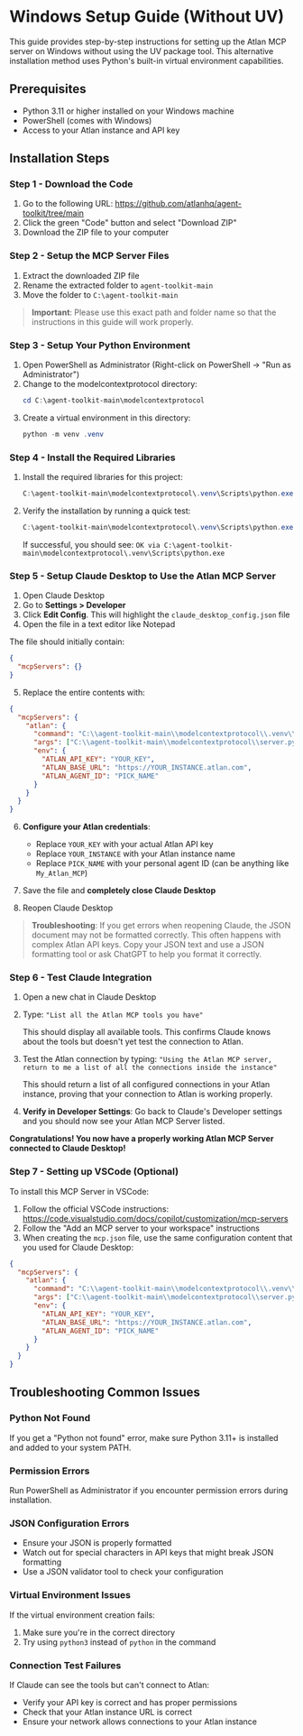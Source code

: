 # Windows Setup Guide (Without UV)

This guide provides step-by-step instructions for setting up the Atlan MCP server on Windows without using the UV package tool. This alternative installation method uses Python's built-in virtual environment capabilities.

## Prerequisites

- Python 3.11 or higher installed on your Windows machine
- PowerShell (comes with Windows)
- Access to your Atlan instance and API key

## Installation Steps

### Step 1 - Download the Code

1. Go to the following URL: https://github.com/atlanhq/agent-toolkit/tree/main
2. Click the green "Code" button and select "Download ZIP"
3. Download the ZIP file to your computer

### Step 2 - Setup the MCP Server Files

1. Extract the downloaded ZIP file
2. Rename the extracted folder to `agent-toolkit-main` 
3. Move the folder to `C:\agent-toolkit-main`

> **Important**: Please use this exact path and folder name so that the instructions in this guide will work properly.

### Step 3 - Setup Your Python Environment

1. Open PowerShell as Administrator (Right-click on PowerShell → "Run as Administrator")
2. Change to the modelcontextprotocol directory:
   ```powershell
   cd C:\agent-toolkit-main\modelcontextprotocol
   ```
3. Create a virtual environment in this directory:
   ```powershell
   python -m venv .venv
   ```

### Step 4 - Install the Required Libraries

1. Install the required libraries for this project:
   ```powershell
   C:\agent-toolkit-main\modelcontextprotocol\.venv\Scripts\python.exe -m pip install -e "C:\agent-toolkit-main\modelcontextprotocol\"
   ```

2. Verify the installation by running a quick test:
   ```powershell
   C:\agent-toolkit-main\modelcontextprotocol\.venv\Scripts\python.exe -c "import sys, fastmcp; print('OK via', sys.executable)"
   ```
   
   If successful, you should see: `OK via C:\agent-toolkit-main\modelcontextprotocol\.venv\Scripts\python.exe`

### Step 5 - Setup Claude Desktop to Use the Atlan MCP Server

1. Open Claude Desktop
2. Go to **Settings > Developer**
3. Click **Edit Config**. This will highlight the `claude_desktop_config.json` file
4. Open the file in a text editor like Notepad

The file should initially contain:
```json
{
  "mcpServers": {}
}
```

5. Replace the entire contents with:
```json
{
  "mcpServers": {
    "atlan": {
      "command": "C:\\agent-toolkit-main\\modelcontextprotocol\\.venv\\Scripts\\python.exe",
      "args": ["C:\\agent-toolkit-main\\modelcontextprotocol\\server.py"],
      "env": {
        "ATLAN_API_KEY": "YOUR_KEY",
        "ATLAN_BASE_URL": "https://YOUR_INSTANCE.atlan.com",
        "ATLAN_AGENT_ID": "PICK_NAME"
      }
    }
  }
}
```

6. **Configure your Atlan credentials**:
   - Replace `YOUR_KEY` with your actual Atlan API key
   - Replace `YOUR_INSTANCE` with your Atlan instance name
   - Replace `PICK_NAME` with your personal agent ID (can be anything like `My_Atlan_MCP`)

7. Save the file and **completely close Claude Desktop**
8. Reopen Claude Desktop

> **Troubleshooting**: If you get errors when reopening Claude, the JSON document may not be formatted correctly. This often happens with complex Atlan API keys. Copy your JSON text and use a JSON formatting tool or ask ChatGPT to help you format it correctly.

### Step 6 - Test Claude Integration

1. Open a new chat in Claude Desktop
2. Type: `"List all the Atlan MCP tools you have"`

   This should display all available tools. This confirms Claude knows about the tools but doesn't yet test the connection to Atlan.

3. Test the Atlan connection by typing: `"Using the Atlan MCP server, return to me a list of all the connections inside the instance"`

   This should return a list of all configured connections in your Atlan instance, proving that your connection to Atlan is working properly.

4. **Verify in Developer Settings**: Go back to Claude's Developer settings and you should now see your Atlan MCP Server listed.

**Congratulations! You now have a properly working Atlan MCP Server connected to Claude Desktop!**

### Step 7 - Setting up VSCode (Optional)

To install this MCP Server in VSCode:

1. Follow the official VSCode instructions: https://code.visualstudio.com/docs/copilot/customization/mcp-servers
2. Follow the "Add an MCP server to your workspace" instructions
3. When creating the `mcp.json` file, use the same configuration content that you used for Claude Desktop:

```json
{
  "mcpServers": {
    "atlan": {
      "command": "C:\\agent-toolkit-main\\modelcontextprotocol\\.venv\\Scripts\\python.exe",
      "args": ["C:\\agent-toolkit-main\\modelcontextprotocol\\server.py"],
      "env": {
        "ATLAN_API_KEY": "YOUR_KEY",
        "ATLAN_BASE_URL": "https://YOUR_INSTANCE.atlan.com",
        "ATLAN_AGENT_ID": "PICK_NAME"
      }
    }
  }
}
```

## Troubleshooting Common Issues

### Python Not Found
If you get a "Python not found" error, make sure Python 3.11+ is installed and added to your system PATH.

### Permission Errors
Run PowerShell as Administrator if you encounter permission errors during installation.

### JSON Configuration Errors
- Ensure your JSON is properly formatted
- Watch out for special characters in API keys that might break JSON formatting
- Use a JSON validator tool to check your configuration

### Virtual Environment Issues
If the virtual environment creation fails:
1. Make sure you're in the correct directory
2. Try using `python3` instead of `python` in the command

### Connection Test Failures
If Claude can see the tools but can't connect to Atlan:
- Verify your API key is correct and has proper permissions
- Check that your Atlan instance URL is correct
- Ensure your network allows connections to your Atlan instance
